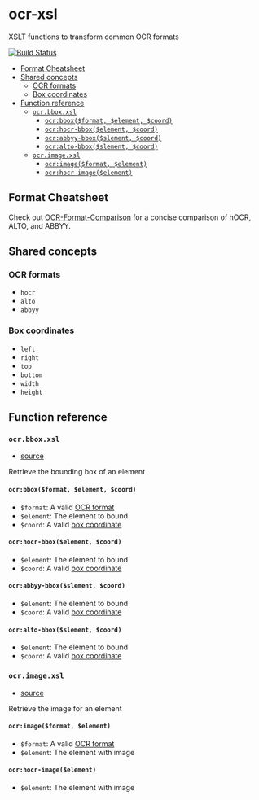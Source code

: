 # ocr-xsl
XSLT functions to transform common OCR formats

[![Build Status](https://travis-ci.org/kba/ocr-xsl.svg?branch=master)](https://travis-ci.org/kba/ocr-xsl)

<!-- BEGIN-MARKDOWN-TOC -->
* [Format Cheatsheet](#format-cheatsheet)
* [Shared concepts](#shared-concepts)
	* [OCR formats](#ocr-formats)
	* [Box coordinates](#box-coordinates)
* [Function reference](#function-reference)
	* [`ocr.bbox.xsl`](#ocrbboxxsl)
		* [`ocr:bbox($format, $element, $coord)`](#ocrbboxformat-element-coord)
		* [`ocr:hocr-bbox($element, $coord)`](#ocrhocr-bboxelement-coord)
		* [`ocr:abbyy-bbox($slement, $coord)`](#ocrabbyy-bboxslement-coord)
		* [`ocr:alto-bbox($slement, $coord)`](#ocralto-bboxslement-coord)
	* [`ocr.image.xsl`](#ocrimagexsl)
		* [`ocr:image($format, $element)`](#ocrimageformat-element)
		* [`ocr:hocr-image($element)`](#ocrhocr-imageelement)

<!-- END-MARKDOWN-TOC -->

## Format Cheatsheet

Check out [OCR-Format-Comparison](OCR-Format-Comparison.md) for a
concise comparison of hOCR, ALTO, and ABBYY.


## Shared concepts

### OCR formats

* `hocr`
* `alto`
* `abbyy`

### Box coordinates

* `left`
* `right`
* `top`
* `bottom`
* `width`
* `height`

## Function reference

<!-- BEGIN-RENDER -ip '| \?' xsl-functions/ocr.bbox.xsl -->
### `ocr.bbox.xsl`

* [source](xsl-functions/ocr.bbox.xsl)

Retrieve the bounding box of an element


#### `ocr:bbox($format, $element, $coord)`

* `$format`: A valid [OCR format](#ocr-formats)
* `$element`: The element to bound
* `$coord`: A valid [box coordinate](#box-coordinates)


#### `ocr:hocr-bbox($element, $coord)`

* `$element`: The element to bound
* `$coord`: A valid [box coordinate](#box-coordinates)


#### `ocr:abbyy-bbox($slement, $coord)`

* `$element`: The element to bound
* `$coord`: A valid [box coordinate](#box-coordinates)


#### `ocr:alto-bbox($slement, $coord)`

* `$element`: The element to bound
* `$coord`: A valid [box coordinate](#box-coordinates)

<!-- END-RENDER -->
<!-- BEGIN-RENDER -ip '| \?' xsl-functions/ocr.image.xsl -->
### `ocr.image.xsl`

* [source](xsl-functions/ocr.image.xsl)

Retrieve the image for an element


#### `ocr:image($format, $element)`

* `$format`: A valid [OCR format](#ocr-formats)
* `$element`: The element with image


#### `ocr:hocr-image($element)`

* `$element`: The element with image

<!-- END-RENDER -->
